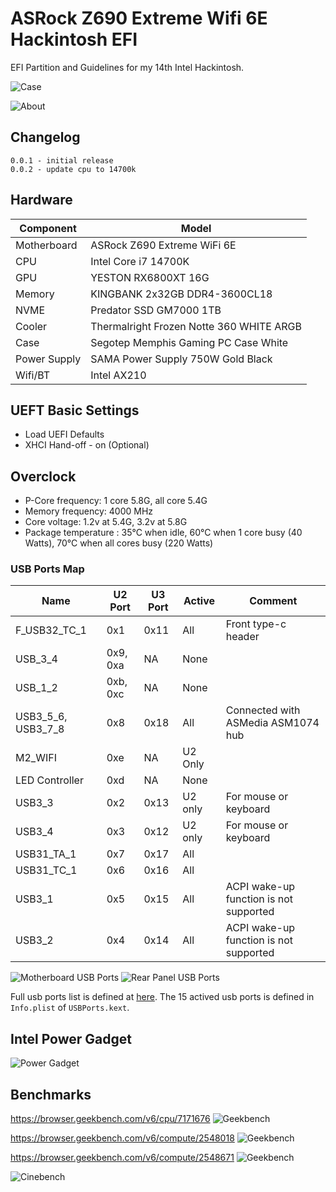 # ASRock Z690 Extreme Wifi 6E Hackintosh EFI

EFI Partition and Guidelines for my 14th Intel Hackintosh.

![Case](./assets/case.png)

![About](./assets/about_this_mac.png)

## Changelog

```
0.0.1 - initial release
0.0.2 - update cpu to 14700k
```

## Hardware

Component | Model
--- | ---
Motherboard | ASRock Z690 Extreme WiFi 6E
CPU | Intel Core i7 14700K
GPU | YESTON RX6800XT 16G
Memory | KINGBANK 2x32GB DDR4-3600CL18
NVME | Predator SSD GM7000 1TB
Cooler | Thermalright Frozen Notte 360 WHITE ARGB
Case | Segotep Memphis Gaming PC Case White
Power Supply | SAMA Power Supply 750W Gold Black
Wifi/BT | Intel AX210

## UEFT Basic Settings

- Load UEFI Defaults
- XHCI Hand-off - on (Optional)

## Overclock

- P-Core frequency: 1 core 5.8G, all core 5.4G
- Memory frequency: 4000 MHz
- Core voltage: 1.2v at 5.4G, 3.2v at 5.8G
- Package temperature : 35°C when idle, 60°C when 1 core busy (40 Watts), 70°C when all cores busy (220 Watts)

### USB Ports Map

Name | U2 Port | U3 Port | Active | Comment
--- | --- | --- | --- | ---
F_USB32_TC_1 | 0x1 | 0x11 | All | Front type-c header
USB_3_4 | 0x9, 0xa | NA | None
USB_1_2 | 0xb, 0xc | NA | None
USB3_5_6, USB3_7_8 | 0x8 | 0x18 | All | Connected with ASMedia ASM1074 hub
M2_WIFI | 0xe | NA | U2 Only |
LED Controller | 0xd | NA | None |
USB3_3 | 0x2 | 0x13 | U2 only | For mouse or keyboard
USB3_4 | 0x3 | 0x12 | U2 only | For mouse or keyboard
USB31_TA_1 | 0x7 | 0x17 | All
USB31_TC_1 | 0x6 | 0x16 | All
USB3_1 | 0x5 | 0x15 | All | ACPI wake-up function is not supported
USB3_2 | 0x4 | 0x14 | All | ACPI wake-up function is not supported

![Motherboard USB Ports](./assets/usb_ports_mb.png)
![Rear Panel USB Ports](./assets/usb_ports_panel.png)

Full usb ports list is defined at [here](./usb_ports.plist).  The 15 actived usb ports is defined in  `Info.plist` of `USBPorts.kext`.

## Intel Power Gadget

![Power Gadget](./assets/power_gadget.png)

## Benchmarks

<https://browser.geekbench.com/v6/cpu/7171676>
![Geekbench](./assets/geekbench_cpu.png)

<https://browser.geekbench.com/v6/compute/2548018>
![Geekbench](./assets/geekbench_metal.png)

https://browser.geekbench.com/v6/compute/2548671
![Geekbench](./assets/geekbench_opencl.png)

![Cinebench](./assets/cinebench_r24.png)
